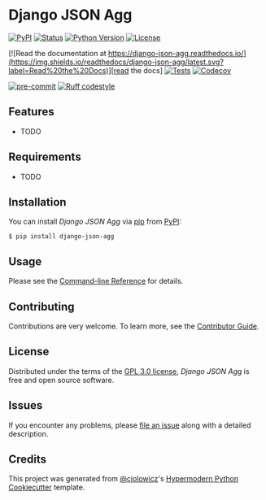 # Django JSON Agg

[![PyPI](https://img.shields.io/pypi/v/django-json-agg.svg)][pypi status]
[![Status](https://img.shields.io/pypi/status/django-json-agg.svg)][pypi status]
[![Python Version](https://img.shields.io/pypi/pyversions/django-json-agg)][pypi status]
[![License](https://img.shields.io/pypi/l/django-json-agg)][license]

[![Read the documentation at https://django-json-agg.readthedocs.io/](https://img.shields.io/readthedocs/django-json-agg/latest.svg?label=Read%20the%20Docs)][read the docs]
[![Tests](https://github.com/quipucords/django-json-agg/workflows/Tests/badge.svg)][tests]
[![Codecov](https://codecov.io/gh/quipucords/django-json-agg/branch/main/graph/badge.svg)][codecov]

[![pre-commit](https://img.shields.io/badge/pre--commit-enabled-brightgreen?logo=pre-commit&logoColor=white)][pre-commit]
[![Ruff codestyle][ruff badge]][ruff project]

[pypi status]: https://pypi.org/project/django-json-agg/
[read the docs]: https://django-json-agg.readthedocs.io/
[tests]: https://github.com/quipucords/django-json-agg/actions?workflow=Tests
[codecov]: https://app.codecov.io/gh/quipucords/django-json-agg
[pre-commit]: https://github.com/pre-commit/pre-commit
[ruff badge]: https://img.shields.io/endpoint?url=https://raw.githubusercontent.com/astral-sh/ruff/main/assets/badge/v2.json
[ruff project]: https://github.com/charliermarsh/ruff

## Features

- TODO

## Requirements

- TODO

## Installation

You can install _Django JSON Agg_ via [pip] from [PyPI]:

```console
$ pip install django-json-agg
```

## Usage

Please see the [Command-line Reference] for details.

## Contributing

Contributions are very welcome.
To learn more, see the [Contributor Guide].

## License

Distributed under the terms of the [GPL 3.0 license][license],
_Django JSON Agg_ is free and open source software.

## Issues

If you encounter any problems,
please [file an issue] along with a detailed description.

## Credits

This project was generated from [@cjolowicz]'s [Hypermodern Python Cookiecutter] template.

[@cjolowicz]: https://github.com/cjolowicz
[pypi]: https://pypi.org/
[hypermodern python cookiecutter]: https://github.com/cjolowicz/cookiecutter-hypermodern-python
[file an issue]: https://github.com/quipucords/django-json-agg/issues
[pip]: https://pip.pypa.io/

<!-- github-only -->

[license]: https://github.com/quipucords/django-json-agg/blob/main/LICENSE
[contributor guide]: https://github.com/quipucords/django-json-agg/blob/main/CONTRIBUTING.md
[command-line reference]: https://django-json-agg.readthedocs.io/en/latest/usage.html
